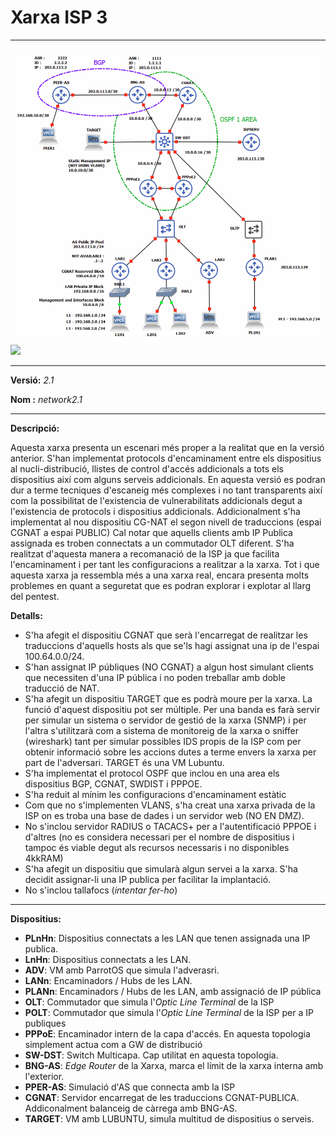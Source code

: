 # Xarxa ISP 3   

---

![img.png](img.png)![](C:\Users\Ungra\Documents\GitHub\gei_tfg_fcodinap\network\network2.1\network2.1.png)

---
**Versió:** *2.1*  


**Nom  :** *network2.1*  

---
**Descripció:**  

Aquesta xarxa presenta un escenari més proper a la realitat que en la versió anterior. S'han implementat protocols d'encaminament
entre els dispositius al nucli-distribució, llistes de control d'accés addicionals a tots els dispositius així com alguns
serveis addicionals. En aquesta versió es podran dur a terme tecniques d'escaneig més complexes i no tant transparents
així com la possibilitat de l'existencia de vulnerabilitats addicionals degut a l'existencia de protocols i dispositius
addicionals. Addicionalment s'ha implementat al nou dispositiu CG-NAT el segon nivell de traduccions (espai CGNAT a espai PUBLIC)
Cal notar que aquells clients amb IP Publica assignada es troben connectats a un commutador OLT diferent. S'ha realitzat
d'aquesta manera a recomanació de la ISP ja que facilita l'encaminament i per tant les configuracions a realitzar a la xarxa.
Tot i que aquesta xarxa ja ressembla més a una xarxa real, encara presenta molts problemes en quant a seguretat que es podran
explorar i explotar al llarg del pentest.


**Detalls:** 

- S'ha afegit el dispositiu CGNAT que serà l'encarregat de realitzar les traduccions d'aquells hosts als que se'ls hagi
assignat una ip de l'espai 100.64.0.0/24.
- S'han assignat IP públiques (NO CGNAT) a algun host simulant clients que necessiten d'una IP pública i no poden treballar
amb doble traducció de NAT.
- S'ha afegit un dispositiu TARGET que es podrà moure per la xarxa. La funció d'aquest dispositiu pot ser múltiple. Per
una banda es farà servir per simular un sistema o servidor de gestió de la xarxa (SNMP) i per l'altra s'utilitzarà com a
sistema de monitoreig de la xarxa o sniffer (wireshark) tant per simular possibles IDS propis de la ISP com per obtenir
informació sobre les accions dutes a terme envers la xarxa per part de l'adversari. TARGET és una VM Lubuntu.
- S'ha implementat el protocol OSPF que inclou en una area els dispositius BGP, CGNAT, SWDIST i PPPOE.
- S'ha reduit al mínim les configuracions d'encaminament estàtic
- Com que no s'implementen VLANS, s'ha creat una xarxa privada de la ISP on es troba una base de dades i un servidor web (NO EN DMZ).
- No s'inclou servidor RADIUS o TACACS+ per a l'autentificació PPPOE i d'altres (no es considera necessari per el nombre
de dispositius i tampoc és viable degut als recursos necessaris i no disponibles 4kkRAM)
- S'ha afegit un dispositiu que simularà algun servei a la xarxa. S'ha decidit assignar-li una IP publica per facilitar
la implantació.
- No s'inclou tallafocs (*intentar fer-ho*)

---
**Dispositius:**  

- **PLnHn**: Dispositius connectats a les LAN que tenen assignada una IP publica.
- **LnHn**: Dispositius connectats a les LAN.
- **ADV**: VM amb ParrotOS que simula l'adverasri.
- **LANn**: Encaminadors / Hubs de les LAN.
- **PLANn**: Encaminadors / Hubs de les LAN, amb assignació de IP pública
- **OLT**: Commutador que simula l'*Optic Line Terminal* de la ISP
- **POLT**: Commutador que simula l'*Optic Line Terminal* de la ISP per a IP publiques
- **PPPoE**: Encaminador intern de la capa d'accés. En aquesta topologia simplement actua com a GW de distribució
- **SW-DST**: Switch Multicapa. Cap utilitat en aquesta topologia.
- **BNG-AS**: *Edge Router* de la Xarxa, marca el límit de la xarxa interna amb l'exterior.
- **PPER-AS**: Simulació d'AS que connecta amb la ISP
- **CGNAT**: Servidor encarregat de les traduccions CGNAT-PUBLICA. Addiconalment balanceig de càrrega amb BNG-AS.
- **TARGET**: VM amb LUBUNTU, simula multitud de dispositius o serveis.

